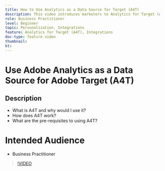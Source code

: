 ```yaml
---
title: How to Use Analytics as a Data Source for Target (A4T)
description: This video introduces marketers to Analytics for Target (A4T).
role: Business Practitioner
level: Beginner
topic: Personalization, Integrations
feature: Analytics for Target (A4T), Integrations
doc-type: feature video
thumbnail:
kt:
---
```


# Use Adobe Analytics as a Data Source for Adobe Target (A4T)

## Description

* What is A4T and why would I use it?
* How does A4T work?
* What are the pre-requisites to using A4T?

# Intended Audience

* Business Practitioner

>[!VIDEO](https://video.tv.adobe.com/v/17384/?quality=12)
